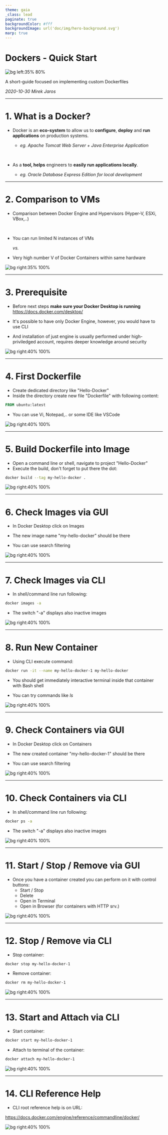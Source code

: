 ```yaml
---
theme: gaia
_class: lead
paginate: true
backgroundColor: #fff
backgroundImage: url('doc/img/hero-background.svg')
marp: true
---
```


# **Dockers - Quick Start**

![bg left:35% 80%](doc/img/Docker_container_engine_logo.svg)

A short-guide focused on implementing custom Dockerfiles

*2020-10-30 Mirek Jaros*

---

# 1. What is a Docker?

- Docker is an **eco-system** to allow us to **configure**, **deploy** and **run applications** on production systems. 

    - *eg. Apache Tomcat Web Server + Java Enterprise Application*
<br />

- As a **tool, helps** engineers to **easily run applications locally**.

     - *eg. Oracle Database Express Edition for local development*

---

# 2. Comparison to VMs

- Comparison between Docker Engine and  Hypervisors
(Hyper-V, ESXi, VBox,..)
<br />

- You can run limited N instances of VMs 

   *vs.*

- Very high number V of Docker Containers within same hardware

![bg right:35% 100%](doc/img/dockers-vm-compare.svg)

---

# 3. Prerequisite

- Before next steps **make sure your Docker Desktop is running**
  https://docs.docker.com/desktop/

- It's possible to have only Docker Engine, however, you would have to use CLI

- And installation of just engine is usually performed under high-priviledged account, requires deeper knowledge around security

![bg right:40% 100%](doc/img/docker-desktop.png)

---

# 4. First Dockerfile

- Create dedicated directory like "Hello-Docker"
- Inside the directory create new file "Dockerfile" with following content:
```Dockerfile
FROM ubuntu:latest
```
- You can use Vi, Notepad,.. or some IDE like VSCode

![bg right:40% 100%](doc/img/hello-docker-dockerfile-1.png)

---

# 5. Build Dockerfile into Image

- Open a command line or shell, navigate to project "Hello-Docker"
- Execute the build, don't forget to put there the dot:
```sh
docker build --tag my-hello-docker .
```

![bg right:40% 100%](doc/img/hello-docker-build-1.png)

---

# 6. Check Images via GUI

- In Docker Desktop click on Images

- The new image name "my-hello-docker" should be there

- You can use search filtering

![bg right:40% 100%](doc/img/hello-docker-images-gui.png)

---

# 7. Check Images via CLI

- In shell/command line run following: 
```sh
docker images -a
```

- The switch "-a" displays also inactive images

![bg right:40% 100%](doc/img/hello-docker-images-cli.png)

---

# 8. Run New Container

- Using CLI execute command: 
```sh
docker run -it --name my-hello-docker-1 my-hello-docker
```

- You should get immediately interactive terminal inside that container with Bash shell

- You can try commands like *ls*

![bg right:40% 100%](doc/img/hello-docker-run-1b.png)

---

# 9. Check Containers via GUI

- In Docker Desktop click on Containers

- The new created container "my-hello-docker-1" should be there

- You can use search filtering

![bg right:40% 100%](doc/img/hello-docker-containers-gui.png)

---

# 10. Check Containers via CLI

- In shell/command line run following: 
```sh
docker ps -a
```

- The switch "-a" displays also inactive images

![bg right:40% 100%](doc/img/hello-docker-containers-cli.png)

---

# 11. Start / Stop / Remove via GUI 

- Once you have a container created you can perform on it with control buttons:
    - Start / Stop
    - Delete 
    - Open in Terminal
    - Open in Browser 
      (for containers with HTTP srv.)


![bg right:40% 100%](doc/img/hello-docker-controls-gui.png)

---

# 12. Stop / Remove via CLI

- Stop container:
```sh
docker stop my-hello-docker-1
```
- Remove container:
```sh
docker rm my-hello-docker-1
```

![bg right:40% 100%](doc/img/hello-docker-stop-rm-cli.png)

---

# 13. Start and Attach via CLI

- Start container:
```sh
docker start my-hello-docker-1
```
- Attach to terminal of the container:
```sh
docker attach my-hello-docker-1
```

![bg right:40% 100%](doc/img/hello-docker-start-attach-cli.png)

---

# 14. CLI Reference Help

- CLI root reference help is on URL:

https://docs.docker.com/engine/reference/commandline/docker/


![bg right:40% 100%](doc/img/docker-docs-reference-ps.png)